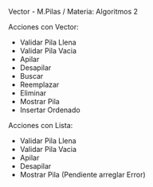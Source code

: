 Vector - M.Pilas / Materia: Algoritmos 2

Acciones con Vector:

- Validar Pila Llena
- Validar Pila Vacia
- Apilar
- Desapilar
- Buscar
- Reemplazar
- Eliminar
- Mostrar Pila
- Insertar Ordenado

Acciones con Lista:
- Validar Pila Llena
- Validar Pila Vacia
- Apilar
- Desapilar
- Mostrar Pila (Pendiente arreglar Error)